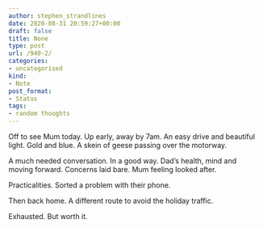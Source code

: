 ```yaml
---
author: stephen_strandlines
date: 2020-08-31 20:59:27+00:00
draft: false
title: None
type: post
url: /940-2/
categories:
- uncategorised
kind:
- Note
post_format:
- Status
tags:
- random thoughts
---
```


Off to see Mum today. Up early, away by 7am. An easy drive and beautiful light. Gold and blue. A skein of geese passing over the motorway.

A much needed conversation. In a good way. Dad’s health, mind and moving forward. Concerns laid bare. Mum feeling looked after.

Practicalities. Sorted a problem with their phone.

Then back home. A different route to avoid the holiday traffic.

Exhausted. But worth it.
